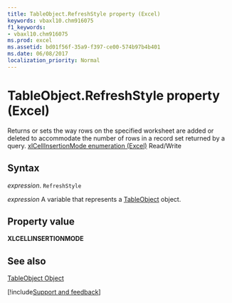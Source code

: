 ```yaml
---
title: TableObject.RefreshStyle property (Excel)
keywords: vbaxl10.chm916075
f1_keywords:
- vbaxl10.chm916075
ms.prod: excel
ms.assetid: bd01f56f-35a9-f397-ce00-574b97b4b401
ms.date: 06/08/2017
localization_priority: Normal
---
```



# TableObject.RefreshStyle property (Excel)

Returns or sets the way rows on the specified worksheet are added or deleted to accommodate the number of rows in a record set returned by a query. [xlCellInsertionMode enumeration (Excel)](Excel.xlCellInsertionMode.md) Read/Write


## Syntax

_expression_. `RefreshStyle`

_expression_ A variable that represents a [TableObject](Excel.modeltable.md) object.


## Property value

 **XLCELLINSERTIONMODE**


## See also



[TableObject Object](Excel.modeltable.md)

[!include[Support and feedback](~/includes/feedback-boilerplate.md)]